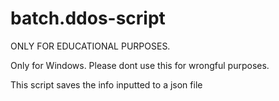 # batch.ddos-script
ONLY FOR EDUCATIONAL PURPOSES.


Only for Windows. Please dont use this for wrongful purposes.


This script saves the info inputted to a json file
